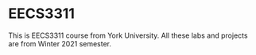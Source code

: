 # EECS3311
This is EECS3311 course from York University.
All these labs and projects are from Winter 2021 semester.
